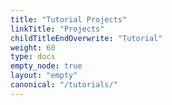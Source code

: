 ```yaml
---
title: "Tutorial Projects"
linkTitle: "Projects"
childTitleEndOverwrite: "Tutorial"
weight: 60
type: docs
empty_node: true
layout: "empty"
canonical: "/tutorials/"
---
```


